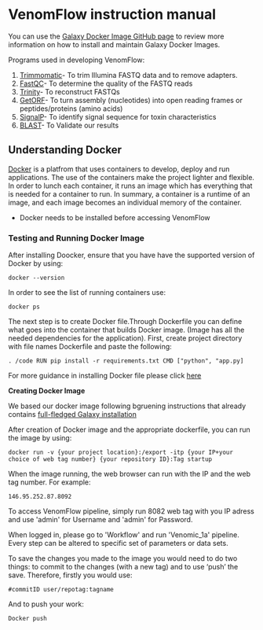 # VenomFlow instruction manual

You can use the [Galaxy Docker Image GitHub page](https://github.com/bgruening/docker-galaxy-stable) to review more information on how to install and maintain Galaxy Docker Images.

Programs used in developing VenomFlow:
1. [Trimmomatic](http://www.usadellab.org/cms/uploads/supplementary/Trimmomatic/TrimmomaticManual_V0.32.pdf)- To trim Illumina FASTQ data and to remove adapters. 
2. [FastQC](https://dnacore.missouri.edu/PDF/FastQC_Manual.pdf)- To determine the quality of the FASTQ reads
3. [Trinity](http://cbsu.tc.cornell.edu/lab/doc/trinity_workshop_part1.pdf)- To reconstruct FASTQs
4. [GetORF](http://embossgui.sourceforge.net/demo/manual/getorf.html)- To turn assembly (nucleotides) into open reading frames or peptides/proteins (amino acids)
5. [SignalP](http://resources.qiagenbioinformatics.com/manuals/signalP/current/SignalP_User_Manual.pdf)- To identify signal sequence for toxin characteristics
6. [BLAST](http://nebc.nerc.ac.uk/bioinformatics/documentation/blast+/user_manual.pdf)- To Validate our results 

## Understanding Docker 

[Docker](https://www.docker.com/get-started) is a platfrom that uses containers to develop, deploy and run applications. The use of the containers make the project lighter and flexible. In order to lunch each container, it runs an image which has everything that is needed for a container to run. In summary, a container is a runtime of an image, and each image becomes an individual memory of the container.

- Docker needs to be installed before accessing VenomFlow 

### Testing and Running Docker Image 

After installing Doocker, ensure that you have have the supported version of Docker by using:

```
docker --version
```

In order to see the list of running containers use:
```
docker ps
```

The next step is to create Docker file.Through Dockerfile you can define what goes into the container that builds Docker image. (Image has all the needed dependencies for the application). First, create project directory with file names Dockerfile and paste the following:

```
. /code RUN pip install -r requirements.txt CMD ["python", "app.py]
```

For more guidance in installing Docker file please click [here](https://docs.docker.com/engine/reference/builder/)

**Creating Docker Image**

We based our docker image following bgruening instructions that already contains [full-fledged Galaxy installation](https://github.com/bgruening/docker-galaxy-stable)

After creation of Docker image and the appropriate dockerfile, you can run the image by using:

```
docker run -v {your project location}:/export -itp {your IP+your choice of web tag number} {your repository ID}:Tag startup
```

When the image running, the web browser can run with the IP and the web tag number. For example:

```
146.95.252.87.8092
```

To access VenomFlow pipeline, simply run 8082 web tag with you IP adress and use 'admin' for Username and 'admin' for Password.

When logged in, please go to 'Workflow' and run 'Venomic_1a' pipeline. Every step can be altered to specific set of parameters or data sets. 

To save the changes you made to the image you would need to do two things: to commit to the changes (with a new tag) and to use ‘push’ the save. Therefore, firstly you would use:

```
#commitID user/repotag:tagname 
```

And to push your work:

```
Docker push
```
